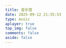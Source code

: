 ```yaml
---
title: 音乐馆
date: 2025-09-12 21:35:53
type: music
aplayer: true
top_img: false
comments: false
aside: false
---
```

